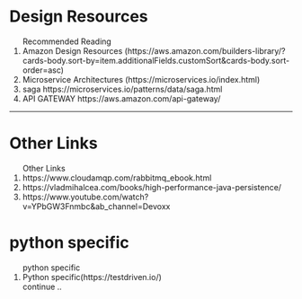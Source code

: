 <h1> Design Resources </h1>

<ol> Recommended Reading 

  <li> Amazon Design Resources (https://aws.amazon.com/builders-library/?cards-body.sort-by=item.additionalFields.customSort&cards-body.sort-order=asc)</li>
  <li> Microservice Architectures (https://microservices.io/index.html) </li>
  <li> saga https://microservices.io/patterns/data/saga.html </li>
  <li> API GATEWAY https://aws.amazon.com/api-gateway/ </li>
  
</ol>

<hr>


<h1> Other Links </h1>
<ol> Other Links

  <li> https://www.cloudamqp.com/rabbitmq_ebook.html </li>
  <li> https://vladmihalcea.com/books/high-performance-java-persistence/ </li>
  <li> https://www.youtube.com/watch?v=YPbGW3Fnmbc&ab_channel=Devoxx </li>
</ol>



<h1> python specific  </h1> 
<ol> python specific 
  
  <li> Python specific(https://testdriven.io/) </li>
  <l1> continue .. 
</ol>
